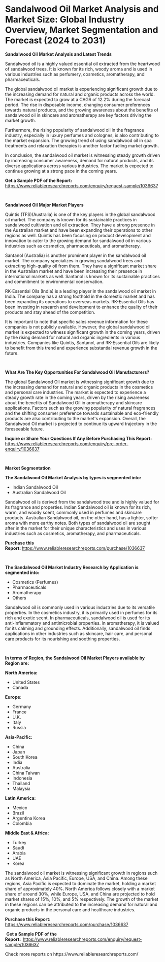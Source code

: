 <p><h1>Sandalwood Oil Market Analysis and Market Size: Global Industry Overview, Market Segmentation and Forecast (2024 to 2031)</h1></p><p><strong>Sandalwood Oil Market Analysis and Latest Trends</strong></p>
<p><p>Sandalwood oil is a highly valued essential oil extracted from the heartwood of sandalwood trees. It is known for its rich, woody aroma and is used in various industries such as perfumery, cosmetics, aromatherapy, and pharmaceuticals.</p><p>The global sandalwood oil market is experiencing significant growth due to the increasing demand for natural and organic products across the world. The market is expected to grow at a CAGR of 12.2% during the forecast period. The rise in disposable income, changing consumer preferences towards natural products, and the growing awareness about the benefits of sandalwood oil in skincare and aromatherapy are key factors driving the market growth.</p><p>Furthermore, the rising popularity of sandalwood oil in the fragrance industry, especially in luxury perfumes and colognes, is also contributing to the market expansion. The growing trend of using sandalwood oil in spa treatments and relaxation therapies is another factor fueling market growth.</p><p>In conclusion, the sandalwood oil market is witnessing steady growth driven by increasing consumer awareness, demand for natural products, and its diverse applications across various industries. The market is expected to continue growing at a strong pace in the coming years.</p></p>
<p><strong>Get a Sample PDF of the Report:&nbsp;</strong> <a href="https://www.reliableresearchreports.com/enquiry/request-sample/1036637">https://www.reliableresearchreports.com/enquiry/request-sample/1036637</a></p>
<p>&nbsp;</p>
<p><strong>Sandalwood Oil Major Market Players</strong></p>
<p><p>Quintis (TFS)(Australia) is one of the key players in the global sandalwood oil market. The company is known for its sustainable practices in sandalwood cultivation and oil extraction. They have a strong presence in the Australian market and have been expanding their operations to other regions as well. Quintis has been focusing on product development and innovation to cater to the growing demand for sandalwood oil in various industries such as cosmetics, pharmaceuticals, and aromatherapy.</p><p>Santanol (Australia) is another prominent player in the sandalwood oil market. The company specializes in growing sandalwood trees and extracting high-quality oil from them. They have a significant market share in the Australian market and have been increasing their presence in international markets as well. Santanol is known for its sustainable practices and commitment to environmental conservation.</p><p>RK-Essential Oils (India) is a leading player in the sandalwood oil market in India. The company has a strong foothold in the domestic market and has been expanding its operations to overseas markets. RK-Essential Oils has been investing in research and development to enhance the quality of their products and stay ahead of the competition.</p><p>It is important to note that specific sales revenue information for these companies is not publicly available. However, the global sandalwood oil market is expected to witness significant growth in the coming years, driven by the rising demand for natural and organic ingredients in various industries. Companies like Quintis, Santanol, and RK-Essential Oils are likely to benefit from this trend and experience substantial revenue growth in the future.</p></p>
<p>&nbsp;</p>
<p><strong>What Are The Key Opportunities For Sandalwood Oil Manufacturers?</strong></p>
<p><p>The global Sandalwood Oil market is witnessing significant growth due to the increasing demand for natural and organic products in the cosmetics and personal care industries. The market is expected to experience a steady growth rate in the coming years, driven by the rising awareness about the benefits of Sandalwood Oil in aromatherapy and skincare applications. Factors such as the growing popularity of natural fragrances and the shifting consumer preference towards sustainable and eco-friendly products are also contributing to the market's expansion. Overall, the Sandalwood Oil market is projected to continue its upward trajectory in the foreseeable future.</p></p>
<p><strong>Inquire or Share Your Questions If Any Before Purchasing This Report:</strong> <a href="https://www.reliableresearchreports.com/enquiry/pre-order-enquiry/1036637">https://www.reliableresearchreports.com/enquiry/pre-order-enquiry/1036637</a></p>
<p>&nbsp;</p>
<p><strong>Market Segmentation</strong></p>
<p><strong>The Sandalwood Oil Market Analysis by types is segmented into:</strong></p>
<p><ul><li>Indian Sandalwood Oil</li><li>Australian Sandalwood Oil</li></ul></p>
<p><p>Sandalwood oil is derived from the sandalwood tree and is highly valued for its fragrance and properties. Indian Sandalwood oil is known for its rich, warm, and woody scent, commonly used in perfumes and skincare products. Australian Sandalwood oil, on the other hand, has a lighter, softer aroma with more earthy notes. Both types of sandalwood oil are sought after in the market for their unique characteristics and uses in various industries such as cosmetics, aromatherapy, and pharmaceuticals.</p></p>
<p><strong>Purchase this Report:&nbsp;</strong><a href="https://www.reliableresearchreports.com/purchase/1036637">https://www.reliableresearchreports.com/purchase/1036637</a></p>
<p>&nbsp;</p>
<p><strong>The Sandalwood Oil Market Industry Research by Application is segmented into:</strong></p>
<p><ul><li>Cosmetics (Perfumes)</li><li>Pharmaceuticals</li><li>Aromatherapy</li><li>Others</li></ul></p>
<p><p>Sandalwood oil is commonly used in various industries due to its versatile properties. In the cosmetics industry, it is primarily used in perfumes for its rich and exotic scent. In pharmaceuticals, sandalwood oil is used for its anti-inflammatory and antimicrobial properties. In aromatherapy, it is valued for its calming and grounding effects. Additionally, sandalwood oil finds applications in other industries such as skincare, hair care, and personal care products for its nourishing and soothing properties.</p></p>
<p>&nbsp;</p>
<p><strong>In terms of Region, the Sandalwood Oil Market Players available by Region are:</strong></p>
<p>
    <p> <strong> North America: </strong>
        <ul>
            <li>United States</li>
            <li>Canada</li>
        </ul>
        </p> 
    <p> <strong> Europe: </strong>
        <ul>
            <li>Germany</li>
            <li>France</li>
            <li>U.K.</li>
            <li>Italy</li>
            <li>Russia</li>
        </ul>
        </p> 
    <p> <strong> Asia-Pacific: </strong>
        <ul>
            <li>China</li>
            <li>Japan</li>
            <li>South Korea</li>
            <li>India</li>
            <li>Australia</li>
            <li>China Taiwan</li>
            <li>Indonesia</li>
            <li>Thailand</li>
            <li>Malaysia</li>
        </ul>
        </p> 
    <p> <strong> Latin America: </strong>
        <ul>
            <li>Mexico</li>
            <li>Brazil</li>
            <li>Argentina Korea</li>
            <li>Colombia</li>
        </ul>
        </p> 
    <p> <strong> Middle East & Africa: </strong>
        <ul>
            <li>Turkey</li>
            <li>Saudi</li>
            <li>Arabia</li>
            <li>UAE</li>
            <li>Korea</li>
        </ul>
    </p>
    </p>
<p><p>The sandalwood oil market is witnessing significant growth in regions such as North America, Asia Pacific, Europe, USA, and China. Among these regions, Asia Pacific is expected to dominate the market, holding a market share of approximately 40%. North America follows closely with a market share of around 30%, while Europe, USA, and China are projected to hold market shares of 15%, 10%, and 5% respectively. The growth of the market in these regions can be attributed to the increasing demand for natural and organic products in the personal care and healthcare industries.</p></p>
<p><strong>Purchase this Report: </strong><a href="https://www.reliableresearchreports.com/purchase/1036637">https://www.reliableresearchreports.com/purchase/1036637</a></p>
<p>&nbsp;<strong>Get a Sample PDF of the Report:&nbsp;&nbsp;</strong><a href="https://www.reliableresearchreports.com/enquiry/request-sample/1036637">https://www.reliableresearchreports.com/enquiry/request-sample/1036637</a></p>
<p><strong></strong></p>
<p>Check more reports on https://www.reliableresearchreports.com/</p>